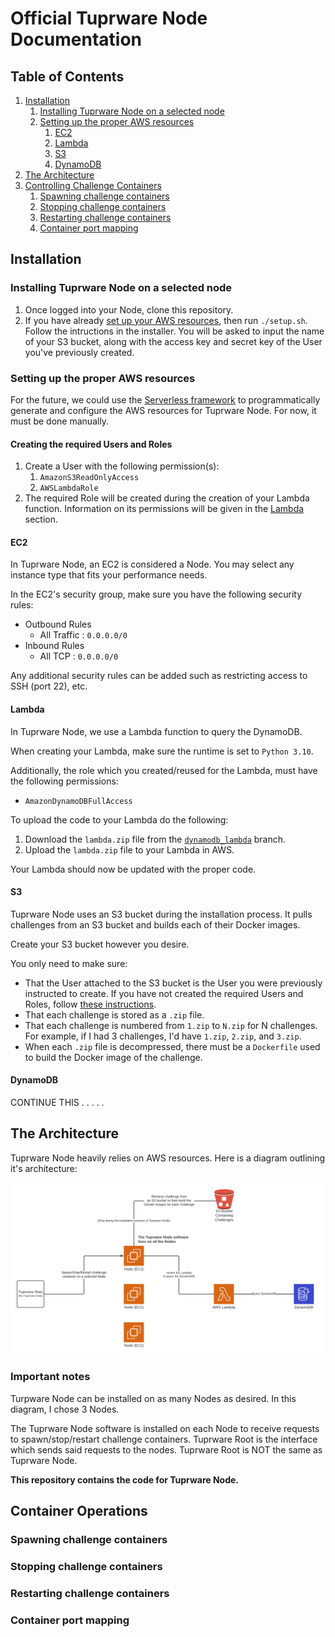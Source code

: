 # Official Tuprware Node Documentation

## Table of Contents
1. [Installation](#installation)
    1. [Installing Tuprware Node on a selected node](#installing-tuprware-node-on-a-selected-node)
    2. [Setting up the proper AWS resources](#setting-up-the-proper-aws-resources)
        1. [EC2](#ec2)
        2. [Lambda](#lambda)
        3. [S3](#s3)
        4. [DynamoDB](#dynamodb)
2. [The Architecture](#the-architecture)
3. [Controlling Challenge Containers](#container-operations)
    1. [Spawning challenge containers](#spawning-challenge-containers)
    2. [Stopping challenge containers](#stopping-challenge-containers)
    3. [Restarting challenge containers](#restarting-challenge-containers)
    4. [Container port mapping](#container-port-mapping)


## Installation

### Installing Tuprware Node on a selected node
1. Once logged into your Node, clone this repository.
2. If you have already [set up your AWS resources](#setting-up-the-proper-aws-resources), then run `./setup.sh`. Follow the intructions in the installer. You will be asked to input the name of your S3 bucket, along with the access key and secret key of the User you've previously created. 


### Setting up the proper AWS resources

For the future, we could use the [Serverless framework](https://www.serverless.com/) to programmatically generate and configure the AWS resources for Tuprware Node. For now, it must be done manually. 

#### Creating the required Users and Roles
1. Create a User with the following permission(s):
    1. `AmazonS3ReadOnlyAccess`
    2. `AWSLambdaRole`
2. The required Role will be created during the creation of your Lambda function. Information on its permissions will be given in the [Lambda](#lambda) section.

#### EC2
In Tuprware Node, an EC2 is considered a Node. You may select any instance type that fits your performance needs. 

In the EC2's security group, make sure you have the following security rules:
* Outbound Rules
    * All Traffic : `0.0.0.0/0`
* Inbound Rules
    * All TCP : `0.0.0.0/0`

Any additional security rules can be added such as restricting access to SSH (port 22), etc. 

#### Lambda

In Tuprware Node, we use a Lambda function to query the DynamoDB.

When creating your Lambda, make sure the runtime is set to `Python 3.10`.

Additionally, the role which you created/reused for the Lambda, must have the following permissions:
* `AmazonDynamoDBFullAccess`

To upload the code to your Lambda do the following:
1. Download the `lambda.zip` file from the [`dynamodb_lambda`](https://github.com/uocybersec/tuprware-node/tree/dynamodb_lambda) branch.
2. Upload the `lambda.zip` file to your Lambda in AWS. 

Your Lambda should now be updated with the proper code. 


#### S3

Tuprware Node uses an S3 bucket during the installation process. It pulls challenges from an S3 bucket and builds each of their Docker images. 

Create your S3 bucket however you desire. 

You only need to make sure:
* That the User attached to the S3 bucket is the User you were previously instructed to create. If you have not created the required Users and Roles, follow [these instructions](#creating-the-required-users-and-roles). 
* That each challenge is stored as a `.zip` file.
* That each challenge is numbered from `1.zip` to `N.zip` for N challenges. For example, if I had 3 challenges, I'd have `1.zip`, `2.zip`, and `3.zip`.
* When each `.zip` file is decompressed, there must be a `Dockerfile` used to build the Docker image of the challenge. 


#### DynamoDB

CONTINUE THIS . . . . .



## The Architecture

Tuprware Node heavily relies on AWS resources. Here is a diagram outlining it's architecture: 

<img src="images/diagram.png"/>

### Important notes

Turpware Node can be installed on as many Nodes as desired. In this diagram, I chose 3 Nodes. 

The Tuprware Node software is installed on each Node to receive requests to spawn/stop/restart challenge containers. Tuprware Root is the interface which sends said requests to the nodes. Tuprware Root is NOT the same as Tuprware Node. 

**This repository contains the code for Tuprware Node.** 



## Container Operations

### Spawning challenge containers

### Stopping challenge containers

### Restarting challenge containers

### Container port mapping